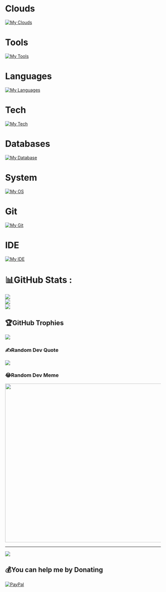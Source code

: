 # Clouds
[![My Clouds](https://skillicons.dev/icons?i=aws,gcp,azure,azul&perline=4)](https://skillicons.dev)
# Tools
[![My Tools](https://skillicons.dev/icons?i=cloudflare,terraform&perline=2)](https://skillicons.dev)
# Languages
[![My Languages](https://skillicons.dev/icons?i=py,docker,go,r,js,c,cs,cpp,scala,rust,java,haskell&perline=12)](https://skillicons.dev)
# Tech 
[![My Tech](https://skillicons.dev/icons?i=dotnet,fastapi,ts,react,nodejs,svelte,kubernetes,tensorflow,pytorch,sklearn,solidity,redhat,kali,npm,matlab,kafka,jenkins&perline=17)](https://skillicons.dev)
# Databases
[![My Database](https://skillicons.dev/icons?i=dynamodb,sqlite,redis,postgres,mysql,mongodb,jquery,graphql&perline=8)](https://skillicons.dev)
# System
[![My OS](https://skillicons.dev/icons?i=ubuntu,linux&perline=2)](https://skillicons.dev)
# Git
[![My Git](https://skillicons.dev/icons?i=gitlab,github,git&perline=3)](https://skillicons.dev)
# IDE
[![My IDE](https://skillicons.dev/icons?i=sublime,vscode&perline=2)](https://skillicons.dev)
# 📊GitHub Stats :
![](https://github-readme-stats.vercel.app/api?username=Dyu20705&theme=radical&hide_border=false&include_all_commits=false&count_private=false)<br/>
![](https://github-readme-streak-stats.herokuapp.com/?user=Dyu20705&theme=radical&hide_border=false)<br/>
![](https://github-readme-stats.vercel.app/api/top-langs/?username=Dyu20705&theme=radical&hide_border=false&include_all_commits=false&count_private=false&layout=compact)

## 🏆GitHub Trophies
![](https://github-trophies.vercel.app/?username=Dyu20705&theme=radical&no-frame=false&no-bg=false&margin-w=4)

### ✍️Random Dev Quote
![](https://quotes-github-readme.vercel.app/api?type=horizontal&theme=radical)

### 😂Random Dev Meme
<img src="https://random-memer.herokuapp.com/" width="512px"/>

---
[![](https://visitcount.itsvg.in/api?id=Dyu20705&icon=0&color=0)](https://visitcount.itsvg.in)

  ## 💰You can help me by Donating
  [![PayPal](https://img.shields.io/badge/PayPal-00457C?style=for-the-badge&logo=paypal&logoColor=white)](https://paypal.me/paypal.me/nguyenduy20705) 

  <!-- Proudly created with GPRM ( https://gprm.itsvg.in ) -->
  
